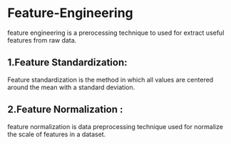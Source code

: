 # Feature-Engineering
feature engineering is a prerocessing technique to used for extract useful features from raw data.
## 1.Feature Standardization:
Feature standardization is the method in which all values are centered around the mean with a standard deviation.
## 2.Feature Normalization :
feature normalization is data preprocessing technique used for normalize the scale of features in a dataset.
